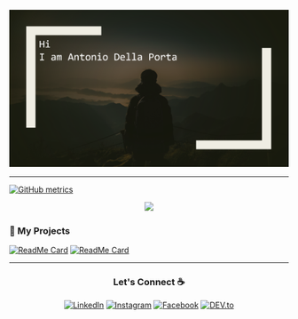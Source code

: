 ![alt text](./materials/top.PNG)

---

[![GitHub metrics](https://metrics.lecoq.io/atdepo?template=terminal&languages=1)](https://github.com/lowlighter/metrics)
<p align="center">
  <img src = "https://komarev.com/ghpvc/?username=atdepo&color=red">
</p>

### 🚀 My Projects

[![ReadMe Card](https://github-readme-stats.vercel.app/api/pin/?username=StefanoLambiase&repo=biblionet&title_color=FFF&text_color=FFF&icon_color=FFF&bg_color=35,FF4C1D,9B0063)](https://github.com/StefanoLambiase/biblionet)
[![ReadMe Card](https://github-readme-stats.vercel.app/api/pin/?username=atdepo&repo=iSport-an-ESport-Tournament-Manager&title_color=FFF&text_color=FFF&icon_color=FFF&bg_color=35,FF4C1D,9B0063)](https://github.com/atdepo/iSport-an-ESport-Tournament-Manager)
   





---

<h3 align="center">Let's Connect ☕</h3>
<p align="center"> 
  <a href="https://www.linkedin.com/in/antonio-della-porta-284800198/" target="_blank"><img src="https://img.shields.io/badge/LinkedIn-%230077B5.svg?&style=flat-square&logo=linkedin&logoColor=white"  alt="LinkedIn"></a>
  <a href="https://www.instagram.com/thatset.h/" target="_blank"><img src="https://img.shields.io/badge/Instagram-%23E4405F.svg?&style=flat-square&logo=instagram&logoColor=white" alt="Instagram"></a>
  <a href="https://www.facebook.com/antonio.dellaporta.161/" target="_blank"><img src="https://img.shields.io/badge/Facebook-%231877F2.svg?&style=flat-square&logo=facebook&logoColor=white" alt="Facebook"></a>
  <a href="https://dev.to/atdepo" target="_blank"><img src="https://img.shields.io/badge/DEV-%230A0A0A.svg?&style=flat-square&logo=DEV.to&logoColor=white" alt="DEV.to"></a>
</p>




<!--
**atdepo/atdepo** is a ✨ _special_ ✨ repository because its `README.md` (this file) appears on your GitHub profile.

Here are some ideas to get you started:

- 🔭 I’m currently working on ...
- 🌱 I’m currently learning ...
- 👯 I’m looking to collaborate on ...
- 🤔 I’m looking for help with ...
- 💬 Ask me about ...
- 📫 How to reach me: ...
- 😄 Pronouns: ...
- ⚡ Fun fact: ...
-->
